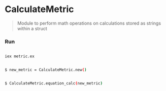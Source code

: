# CalculateMetric
> Module to perform math operations on calculations stored as strings within a struct 

### Run

```bash

iex metric.ex
```

```bash

$ new_metric = CalculateMetric.new()


$ CalculateMetric.equation_calc(new_metric)

```